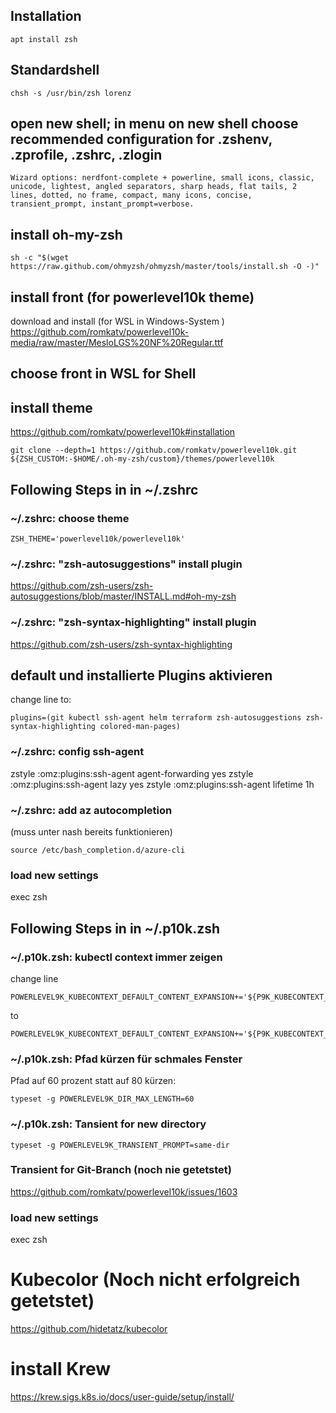 ## Installation
```
apt install zsh
```

## Standardshell 
```
chsh -s /usr/bin/zsh lorenz
```

## open new shell; in menu on new shell choose recommended configuration for .zshenv, .zprofile, .zshrc, .zlogin
```
Wizard options: nerdfont-complete + powerline, small icons, classic, unicode, lightest, angled separators, sharp heads, flat tails, 2 lines, dotted, no frame, compact, many icons, concise, transient_prompt, instant_prompt=verbose.
```

## install oh-my-zsh
```
sh -c "$(wget https://raw.github.com/ohmyzsh/ohmyzsh/master/tools/install.sh -O -)"
```

## install front (for powerlevel10k theme)
download and install (for WSL in Windows-System )
https://github.com/romkatv/powerlevel10k-media/raw/master/MesloLGS%20NF%20Regular.ttf

## choose front in WSL for Shell

## install theme
https://github.com/romkatv/powerlevel10k#installation

```
git clone --depth=1 https://github.com/romkatv/powerlevel10k.git ${ZSH_CUSTOM:-$HOME/.oh-my-zsh/custom}/themes/powerlevel10k
```


## Following Steps in  in ~/.zshrc

### ~/.zshrc: choose theme
```
ZSH_THEME='powerlevel10k/powerlevel10k'
```

### ~/.zshrc: "zsh-autosuggestions" install plugin
https://github.com/zsh-users/zsh-autosuggestions/blob/master/INSTALL.md#oh-my-zsh

### ~/.zshrc: "zsh-syntax-highlighting" install plugin
https://github.com/zsh-users/zsh-syntax-highlighting

## default und installierte Plugins aktivieren
change line to:
```
plugins=(git kubectl ssh-agent helm terraform zsh-autosuggestions zsh-syntax-highlighting colored-man-pages)
```

### ~/.zshrc: config ssh-agent
zstyle :omz:plugins:ssh-agent agent-forwarding yes
zstyle :omz:plugins:ssh-agent lazy yes
zstyle :omz:plugins:ssh-agent lifetime 1h

### ~/.zshrc: add az autocompletion
(muss unter nash bereits funktionieren)
```
source /etc/bash_completion.d/azure-cli
```

### load new settings
exec zsh

## Following Steps in  in ~/.p10k.zsh

### ~/.p10k.zsh: kubectl context immer zeigen
change line
``` 
POWERLEVEL9K_KUBECONTEXT_DEFAULT_CONTENT_EXPANSION+='${P9K_KUBECONTEXT_CLOUD_CLUSTER:-${P9K_KUBECONTEXT_NAME}}'
```
to
```
POWERLEVEL9K_KUBECONTEXT_DEFAULT_CONTENT_EXPANSION+='${P9K_KUBECONTEXT_CLUSTER:-${P9K_KUBECONTEXT_NAME}}'
```

### ~/.p10k.zsh: Pfad kürzen für schmales Fenster
Pfad auf 60 prozent statt auf 80 kürzen:
```
typeset -g POWERLEVEL9K_DIR_MAX_LENGTH=60
```

### ~/.p10k.zsh: Tansient for new directory
```
typeset -g POWERLEVEL9K_TRANSIENT_PROMPT=same-dir
```

### Transient for Git-Branch (noch nie getetstet)
https://github.com/romkatv/powerlevel10k/issues/1603

### load new settings
exec zsh

# Kubecolor (Noch nicht erfolgreich getetstet)
https://github.com/hidetatz/kubecolor 


# install Krew
https://krew.sigs.k8s.io/docs/user-guide/setup/install/




